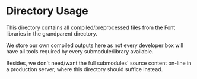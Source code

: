 Directory Usage
===============

This directory contains all compiled/preprocessed files from the Font libraries in the grandparent directory.

We store our own compiled outputs here as not every developer box will have all tools required by every submodule/library available.

Besides, we don't need/want the full submodules' source content on-line in a production server, where this directory should suffice instead.

